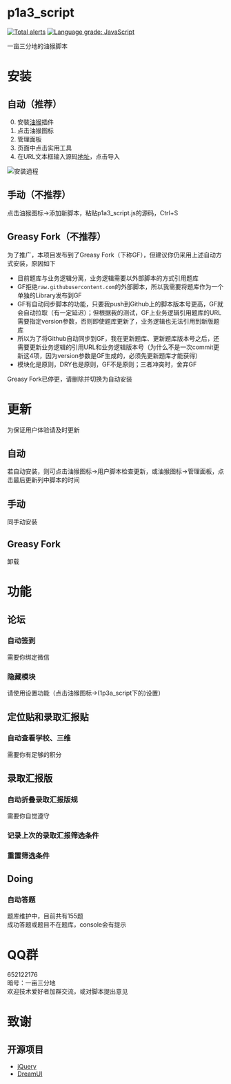 # p1a3_script
[![Total alerts](https://img.shields.io/lgtm/alerts/g/eagleoflqj/p1a3_script.svg?logo=lgtm&logoWidth=18)](https://lgtm.com/projects/g/eagleoflqj/p1a3_script/alerts/)
[![Language grade: JavaScript](https://img.shields.io/lgtm/grade/javascript/g/eagleoflqj/p1a3_script.svg?logo=lgtm&logoWidth=18)](https://lgtm.com/projects/g/eagleoflqj/p1a3_script/context:javascript)
  
一亩三分地的油猴脚本
# 安装
## 自动（推荐）
0. 安裝[油猴](https://greasyfork.org/)插件
1. 点击油猴图标
2. 管理面板
3. 页面中点击实用工具
4. 在URL文本框输入源码[地址](https://raw.githubusercontent.com/eagleoflqj/p1a3_script/master/p1a3_script.js)，点击导入

![安装過程](https://user-images.githubusercontent.com/14802181/85127126-730c9e00-b261-11ea-885c-6622b760352a.png)

## 手动（不推荐）
点击油猴图标->添加新脚本，粘贴p1a3_script.js的源码，Ctrl+S
## Greasy Fork（不推荐）
为了推广，本项目发布到了Greasy Fork（下称GF），但建议你仍采用上述自动方式安装，原因如下
* 目前题库与业务逻辑分离，业务逻辑需要以外部脚本的方式引用题库
* GF拒绝`raw.githubusercontent.com`的外部脚本，所以我需要将题库作为一个单独的Library发布到GF
* GF有自动同步脚本的功能，只要我push到Github上的脚本版本号更高，GF就会自动拉取（有一定延迟）；但根据我的测试，GF上业务逻辑引用题库的URL需要指定version参数，否则即使题库更新了，业务逻辑也无法引用到新版题库
* 所以为了将Github自动同步到GF，我在更新题库、更新题库版本号之后，还需要更新业务逻辑的引用URL和业务逻辑版本号（为什么不是一次commit更新这4项，因为version参数是GF生成的，必须先更新题库才能获得）
* 模块化是原则，DRY也是原则，GF不是原则；三者冲突时，舍弃GF

Greasy Fork已停更，请删除并切换为自动安装
# 更新
为保证用户体验请及时更新
## 自动
若自动安装，则可点击油猴图标->用户脚本检查更新，或油猴图标->管理面板，点击最后更新列中脚本的时间
## 手动
同手动安装
## Greasy Fork
卸载
# 功能
## 论坛
### 自动签到
需要你绑定微信
### 隐藏模块
请使用设置功能（点击油猴图标->(1p3a_script下的)设置）
## 定位贴和录取汇报贴
### 自动查看学校、三维
需要你有足够的积分
## 录取汇报版
### 自动折叠录取汇报版规
需要你自觉遵守
### 记录上次的录取汇报筛选条件
### 重置筛选条件
## Doing
### 自动答题
题库维护中，目前共有155题  
成功答题或题目不在题库，console会有提示
# QQ群
652122176  
暗号：一亩三分地  
欢迎技术爱好者加群交流，或对脚本提出意见
# 致谢
## 开源项目
* [jQuery](https://jquery.com/)
* [DreamUI](https://dreamui.applinzi.com/)
